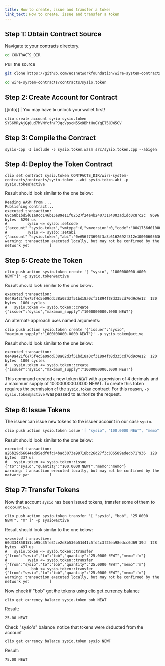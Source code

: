 ```yaml
---
title: How to create, issue and transfer a token
link_text: How to create, issue and transfer a token
---
```


## Step 1: Obtain Contract Source

Navigate to your contracts directory.

```sh
cd CONTRACTS_DIR
```

Pull the source

```sh
git clone https://github.com/eosnetworkfoundation/wire-system-contracts --branch release/3.1 --single-branch
```

```sh
cd wire-system-contracts/contracts/sysio.token
```

## Step 2: Create Account for Contract

[[info]]
| You may have to unlock your wallet first!

```shell
clio create account sysio sysio.token SYS6MRyAjQq8ud7hVNYcfnVPJqcVpscN5So8BhtHuGYqET5GDW5CV
```

## Step 3: Compile the Contract

```shell
sysio-cpp -I include -o sysio.token.wasm src/sysio.token.cpp --abigen
```

## Step 4: Deploy the Token Contract

```shell
clio set contract sysio.token CONTRACTS_DIR/wire-system-contracts/contracts/sysio.token --abi sysio.token.abi -p sysio.token@active
```

Result should look similar to the one below:

```console
Reading WASM from ...
Publishing contract...
executed transaction: 69c68b1bd5d61a0cc146b11e89e11f02527f24e4b240731c4003ad1dc0c87c2c  9696 bytes  6290 us
#         sysio <= sysio::setcode               {"account":"sysio.token","vmtype":0,"vmversion":0,"code":"0061736d0100000001aa011c60037f7e7f0060047f...
#         sysio <= sysio::setabi                {"account":"sysio.token","abi":"0e656f73696f3a3a6162692f312e30000605636c6f73650002056f776e6572046e61...
warning: transaction executed locally, but may not be confirmed by the network yet         ]
```

## Step 5: Create the Token

```shell
clio push action sysio.token create '[ "sysio", "1000000000.0000 NEWT"]' -p sysio.token@active
```

Result should look similar to the one below:

```console
executed transaction: 0e49a421f6e75f4c5e09dd738a02d3f51bd18a0cf31894f68d335cd70d9c0e12  120 bytes  1000 cycles
#   sysio.token <= sysio.token::create          {"issuer":"sysio","maximum_supply":"1000000000.0000 NEWT"}
```

An alternate approach uses named arguments:

```shell
clio push action sysio.token create '{"issuer":"sysio", "maximum_supply":"1000000000.0000 NEWT"}' -p sysio.token@active
```

Result should look similar to the one below:

```console
executed transaction: 0e49a421f6e75f4c5e09dd738a02d3f51bd18a0cf31894f68d335cd70d9c0e12  120 bytes  1000 cycles
#   sysio.token <= sysio.token::create          {"issuer":"sysio","maximum_supply":"1000000000.0000 NEWT"}
```

This command created a new token `NEWT` with a precision of 4 decimals and a maximum supply of 1000000000.0000 NEWT.  To create this token requires the permission of the `sysio.token` contract. For this reason, `-p sysio.token@active` was passed to authorize the request.

## Step 6: Issue Tokens

The issuer can issue new tokens to the issuer account in our case `sysio`.

```sh
clio push action sysio.token issue '[ "sysio", "100.0000 NEWT", "memo" ]' -p sysio@active
```

Result should look similar to the one below:

```console
executed transaction: a26b29d66044ad95edf0fc04bad3073e99718bc26d27f3c006589adedb717936  128 bytes  337 us
#   sysio.token <= sysio.token::issue           {"to":"sysio","quantity":"100.0000 NEWT","memo":"memo"}
warning: transaction executed locally, but may not be confirmed by the network yet         ]
```

## Step 7: Transfer Tokens

Now that account `sysio` has been issued tokens, transfer some of them to account `bob`.

```shell
clio push action sysio.token transfer '[ "sysio", "bob", "25.0000 NEWT", "m" ]' -p sysio@active
```

Result should look similar to the one below:

```console
executed transaction: 60d334850151cb95c35fe31ce2e8b536b51441c5fd4c3f2fea98edcc6d69f39d  128 bytes  497 us
#   sysio.token <= sysio.token::transfer        {"from":"sysio","to":"bob","quantity":"25.0000 NEWT","memo":"m"}
#         sysio <= sysio.token::transfer        {"from":"sysio","to":"bob","quantity":"25.0000 NEWT","memo":"m"}
#           bob <= sysio.token::transfer        {"from":"sysio","to":"bob","quantity":"25.0000 NEWT","memo":"m"}
warning: transaction executed locally, but may not be confirmed by the network yet         ]
```

Now check if "bob" got the tokens using [clio get currency balance](https://docs.wire.network/docs/api-reference/tooling/clio/command-reference/get/currency-balance)
```shell
clio get currency balance sysio.token bob NEWT
```

Result:

```console
25.00 NEWT
```

Check "sysio's" balance, notice that tokens were deducted from the account

```shell
clio get currency balance sysio.token sysio NEWT
```

Result:

```console
75.00 NEWT
```
